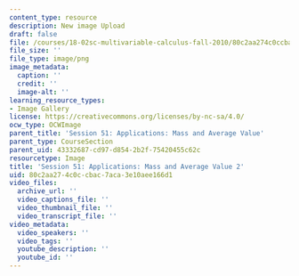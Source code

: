 ```yaml
---
content_type: resource
description: New image Upload
draft: false
file: /courses/18-02sc-multivariable-calculus-fall-2010/80c2aa274c0ccbac7aca3e10aee166d1_MIT18_02SC_L17Brds_7.png
file_size: ''
file_type: image/png
image_metadata:
  caption: ''
  credit: ''
  image-alt: ''
learning_resource_types:
- Image Gallery
license: https://creativecommons.org/licenses/by-nc-sa/4.0/
ocw_type: OCWImage
parent_title: 'Session 51: Applications: Mass and Average Value'
parent_type: CourseSection
parent_uid: 43332687-cd97-d854-2b2f-75420455c62c
resourcetype: Image
title: 'Session 51: Applications: Mass and Average Value 2'
uid: 80c2aa27-4c0c-cbac-7aca-3e10aee166d1
video_files:
  archive_url: ''
  video_captions_file: ''
  video_thumbnail_file: ''
  video_transcript_file: ''
video_metadata:
  video_speakers: ''
  video_tags: ''
  youtube_description: ''
  youtube_id: ''
---
```

